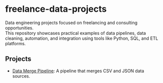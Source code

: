 # freelance-data-projects

Data engineering projects focused on freelancing and consulting opportunities.  
This repository showcases practical examples of data pipelines, data cleaning, automation, and integration using tools like Python, SQL, and ETL platforms.

## Projects

- [Data Merge Pipeline](./data-merge-pipeline): A pipeline that merges CSV and JSON data sources.
